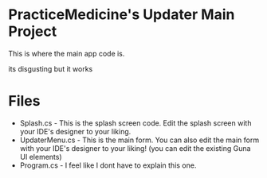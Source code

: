 # PracticeMedicine's Updater Main Project
This is where the main app code is.

its disgusting but it works

# Files
- Splash.cs - This is the splash screen code. Edit the splash screen with your IDE's designer to your liking.
- UpdaterMenu.cs - This is the main form. You can also edit the main form with your IDE's designer to your liking! (you can edit the existing Guna UI elements)
- Program.cs - I feel like I dont have to explain this one.
